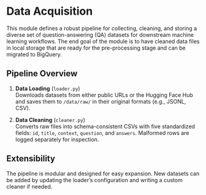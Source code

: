 # Data Acquisition

This module defines a robust pipeline for collecting, cleaning, and storing a diverse set of question-answering (QA) datasets for downstream machine learning workflows. The end goal of the module is to have cleaned data files in local storage that are ready for the pre-processing stage and can be migrated to BigQuery. 

## Pipeline Overview

1. **Data Loading** (`loader.py`)  
   Downloads datasets from either public URLs or the Hugging Face Hub and saves them to `/data/raw/` in their original formats (e.g., JSONL, CSV).

2. **Data Cleaning** (`cleaner.py`)  
   Converts raw files into schema-consistent CSVs with five standardized fields: `id`, `title`, `context`, `question`, and `answers`. Malformed rows are logged separately for inspection.

## Extensibility

The pipeline is modular and designed for easy expansion. New datasets can be added by updating the loader’s configuration and writing a custom cleaner if needed.

